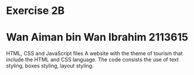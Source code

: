 # Exercise 2B
# Wan Aiman bin Wan Ibrahim   2113615
HTML, CSS and JavaScript files
A website with the theme of tourism that include the HTML and CSS language. The code consists the use of text styling, boxes styling, layout styling.
